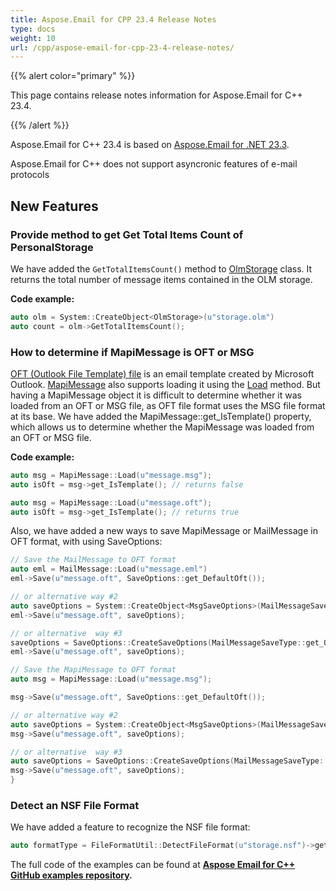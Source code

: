 ```yaml
---
title: Aspose.Email for CPP 23.4 Release Notes
type: docs
weight: 10
url: /cpp/aspose-email-for-cpp-23-4-release-notes/
---
```


{{% alert color="primary" %}} 

This page contains release notes information for Aspose.Email for C++ 23.4.

{{% /alert %}} 

Aspose.Email for C++ 23.4 is based on [Aspose.Email for .NET 23.3](https://docs.aspose.com/email/net/aspose-email-for-net-23-3-release-notes/).

Aspose.Email for C++ does not support asyncronic features of e-mail protocols

## **New Features**

### **Provide method to get Get Total Items Count of PersonalStorage**

We have added the `GetTotalItemsCount()` method to [OlmStorage](https://reference.aspose.com/email/net/aspose.email.storage.olm/olmstorage/) class. It returns the total number of message items contained in the OLM storage.

**Code example:**

```cpp
auto olm = System::CreateObject<OlmStorage>(u"storage.olm")
auto count = olm->GetTotalItemsCount();
```

### **How to determine if MapiMessage is OFT or MSG**

[OFT (Outlook File Template) file](https://docs.fileformat.com/email/oft/) is an email template created by Microsoft Outlook. [MapiMessage](https://reference.aspose.com/email/net/aspose.email.mapi/mapimessage/) also supports loading it using the [Load](https://reference.aspose.com/email/net/aspose.email.mapi/mapimessage/load/) method. But having a MapiMessage object it is difficult to determine whether it was loaded from an OFT or MSG file, as OFT file format uses the MSG file format at its base.
We have added the MapiMessage::get_IsTemplate() property, which allows us to determine whether the MapiMessage was loaded from an OFT or MSG file. 

**Code example:**

```cpp
auto msg = MapiMessage::Load(u"message.msg");
auto isOft = msg->get_IsTemplate(); // returns false

auto msg = MapiMessage::Load(u"message.oft");
auto isOft = msg->get_IsTemplate(); // returns true
```

Also, we have added a new ways to save MapiMessage or MailMessage in OFT format, with using SaveOptions:

```cpp
// Save the MailMessage to OFT format
auto eml = MailMessage::Load(u"message.eml")
eml->Save(u"message.oft", SaveOptions::get_DefaultOft());

// or alternative way #2
auto saveOptions = System::CreateObject<MsgSaveOptions>(MailMessageSaveType::get_OutlookTemplateFormat());
eml->Save(u"message.oft", saveOptions);

// or alternative  way #3
saveOptions = SaveOptions::CreateSaveOptions(MailMessageSaveType::get_OutlookTemplateFormat());
eml->Save(u"message.oft", saveOptions);

// Save the MapiMessage to OFT format
auto msg = MapiMessage::Load(u"message.msg");

msg->Save(u"message.oft", SaveOptions::get_DefaultOft());

// or alternative way #2
auto saveOptions = System::CreateObject<MsgSaveOptions>(MailMessageSaveType::get_OutlookTemplateFormat());
msg->Save(u"message.oft", saveOptions);

// or alternative  way #3
auto saveOptions = SaveOptions::CreateSaveOptions(MailMessageSaveType::OutlookTemplateFormat);
msg->Save(u"message.oft", saveOptions);
}
```

### **Detect an NSF File Format**

We have added a feature to recognize the NSF file format:

```cpp
auto formatType = FileFormatUtil::DetectFileFormat(u"storage.nsf")->get_FileFormatType(); // Returns FileFormatType.Nsf
```



The full code of the examples can be found at **[Aspose Email for C++ GitHub examples repository](https://github.com/aspose-email/Aspose.Email-for-C).**




